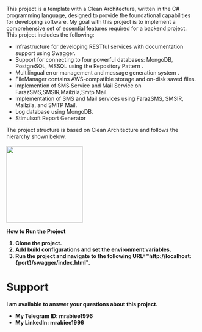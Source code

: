 This project is a template with a Clean Architecture, written in the C# programming language, designed to provide the foundational capabilities for developing software. My goal with this project is to implement a comprehensive set of essential features required for a backend project. This project includes the following:

<ul>
<li>Infrastructure for developing RESTful services with documentation support using Swagger.</li>
<li>Support for connecting to four powerful databases: MongoDB, PostgreSQL, MSSQL using the Repository Pattern .</li>
<li>Multilingual error management and message generation system .</li>
<li>FileManager contains AWS-compatible storage and on-disk saved files.</li>
<li>implemention of SMS Service and Mail Service on FarazSMS,SMSIR,Mailzila,Smtp Mail.</li>
<li>Implementation of SMS and Mail services using FarazSMS, SMSIR, Mailzila, and SMTP Mail.</li>
<li>Log database using MongoDB.</li>
<li>Stimulsoft Report Generator</li>
</ul>
The project structure is based on Clean Architecture and follows the hierarchy shown below. <br><br>

<img width="200" src="https://rabieestage.s3.ir-thr-at1.arvanstorage.ir/c%23Tree.png">

<b>How to Run the Project<b>
1) Clone the project.
2) Add build configurations and set the environment variables.
3) Run the project and navigate to the following URL: "http://localhost:{port}/swagger/index.html".


# Support

I am available to answer your questions about this project.

- My Telegram ID: mrabiee1996
- My LinkedIn: mrabiee1996
